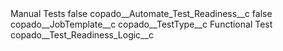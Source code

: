 <?xml version="1.0" encoding="UTF-8"?>
<CustomMetadata xmlns="http://soap.sforce.com/2006/04/metadata" xmlns:xsi="http://www.w3.org/2001/XMLSchema-instance" xmlns:xsd="http://www.w3.org/2001/XMLSchema">
    <label>Manual Tests</label>
    <protected>false</protected>
    <values>
        <field>copado__Automate_Test_Readiness__c</field>
        <value xsi:type="xsd:boolean">false</value>
    </values>
    <values>
        <field>copado__JobTemplate__c</field>
        <value xsi:nil="true"/>
    </values>
    <values>
        <field>copado__TestType__c</field>
        <value xsi:type="xsd:string">Functional Test</value>
    </values>
    <values>
        <field>copado__Test_Readiness_Logic__c</field>
        <value xsi:nil="true"/>
    </values>
</CustomMetadata>
